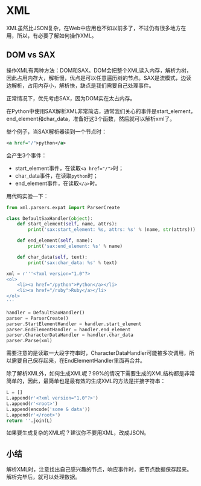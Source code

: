# XML

XML虽然比JSON复杂，在Web中应用也不如以前多了，不过仍有很多地方在用，所以，有必要了解如何操作XML。

## DOM vs SAX
操作XML有两种方法：DOM和SAX。DOM会把整个XML读入内存，解析为树，因此占用内存大，解析慢，优点是可以任意遍历树的节点。SAX是流模式，边读边解析，占用内存小，解析快，缺点是我们需要自己处理事件。

正常情况下，优先考虑SAX，因为DOM实在太占内存。

在Python中使用SAX解析XML非常简洁，通常我们关心的事件是start_element，end_element和char_data，准备好这3个函数，然后就可以解析xml了。

举个例子，当SAX解析器读到一个节点时：
```xml
<a href="/">python</a>
```
会产生3个事件：

- start_element事件，在读取`<a href="/">`时；
- char_data事件，在读取`python`时；
- end_element事件，在读取`</a>`时。

用代码实验一下：
```python
from xml.parsers.expat import ParserCreate

class DefaultSaxHandler(object):
    def start_element(self, name, attrs):
        print('sax:start_element: %s, attrs: %s' % (name, str(attrs)))

    def end_element(self, name):
        print('sax:end_element: %s' % name)

    def char_data(self, text):
        print('sax:char_data: %s' % text)

xml = r'''<?xml version="1.0"?>
<ol>
    <li><a href="/python">Python</a></li>
    <li><a href="/ruby">Ruby</a></li>
</ol>
'''

handler = DefaultSaxHandler()
parser = ParserCreate()
parser.StartElementHandler = handler.start_element
parser.EndElementHandler = handler.end_element
parser.CharacterDataHandler = handler.char_data
parser.Parse(xml)
```
需要注意的是读取一大段字符串时，CharacterDataHandler可能被多次调用，所以需要自己保存起来，在EndElementHandler里面再合并。

除了解析XML外，如何生成XML呢？99%的情况下需要生成的XML结构都是非常简单的，因此，最简单也是最有效的生成XML的方法是拼接字符串：
```python
L = []
L.append(r'<?xml version="1.0"?>')
L.append(r'<root>')
L.append(encode('some & data'))
L.append(r'</root>')
return ''.join(L)
```
如果要生成复杂的XML呢？建议你不要用XML，改成JSON。

## 小结
解析XML时，注意找出自己感兴趣的节点，响应事件时，把节点数据保存起来。解析完毕后，就可以处理数据。
